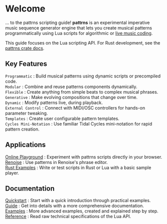 # Welcome

... to the pattrns scripting guide! **pattrns** is an experimental imperative music sequence generator engine that lets you create musical patterns programmatically using Lua scripts for algorithmic or [live music coding](https://github.com/pjagielski/awesome-live-coding-music).

This guide focuses on the Lua scripting API. For Rust development, see the [pattrns crate docs](https://github.com/emuell/pattrns).


## Key Features

`Programmatic`
: Build musical patterns using dynamic scripts or precompiled code.<br>
`Modular`
: Combine and reuse patterns components dynamically.<br>
`Flexible`
: Create anything from simple beats to complex musical phrases.<br>
`Generative`
: Make evolving compositions that change over time.<br>
`Dynamic`
: Modify patterns live, during playback.<br>
`External Control`
: Connect with MIDI/OSC controllers for hands-on parameter tweaking.<br>
`Templates`
: Create user configurable pattern templates.<br>
`Cycles Mini-Notation`
: Use familiar Tidal Cycles mini-notation for rapid pattern creation.<br>


## Applications

[Online Playground](https://pattrns.renoise.com)
: Experiment with pattrns scripts directly in your browser.<br>
[Renoise](https://www.renoise.com)
: Use patterns in Renoise's phrase editor.<br>
[Rust Examples](https://github.com/emuell/pattrns/tree/master/examples)
: Write or test scripts in Rust or Lua with a basic sample player.<br>

## Documentation

[Quickstart](./quickstart.md)
: Start with a quick introduction through practical examples.<br>
[Guide](./guide/)
: Get into details with a more comprehensive documentation.<br>
[Examples](./examples/)
: More advanced examples, created and explained step by step.<br>
[Reference](./API/)
: Read raw technical specifications of the Lua API.
